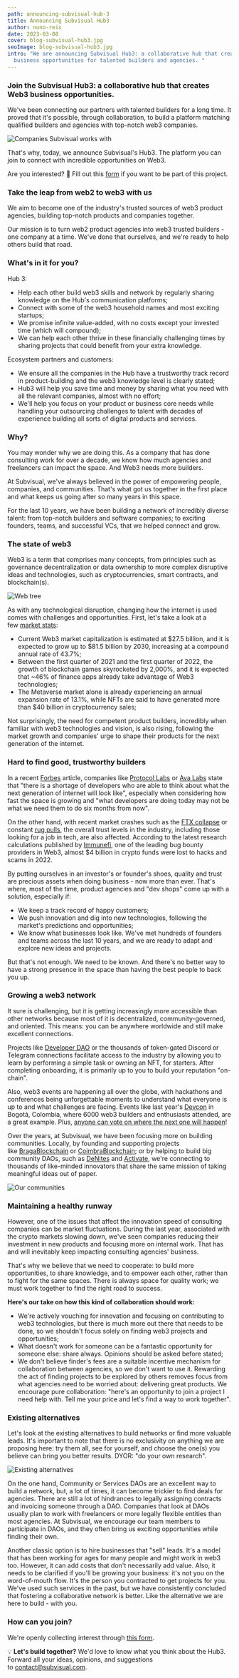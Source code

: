 ```yaml
---
path: announcing-subvisual-hub-3
title: Announcing Subvisual Hub3
author: nuno-reis
date: 2023-03-08
cover: blog-subvisual-hub3.jpg
seoImage: blog-subvisual-hub3.jpg
intro: "We are announcing Subvisual Hub3: a collaborative hub that creates web3
  business opportunities for talented builders and agencies. "
---
```

### Join the Subvisual Hub3: a collaborative hub that creates Web3 business opportunities.

We've been connecting our partners with talented builders for a long time. It proved that it's possible, through collaboration, to build a platform matching qualified builders and agencies with top-notch web3 companies.

![](announce_hub3_logos-2.jpeg "Companies Subvisual works with")

That's why, today, we announce Subvisual's Hub3. The platform you can join to connect with incredible opportunities on Web3.

Are you interested? 📄 Fill out this [form](https://forms.gle/Sit15GZGkHwTqt6h9) if you want to be part of this project.

### Take the leap from web2 to web3 with us

We aim to become one of the industry's trusted sources of web3 product agencies, building top-notch products and companies together.

Our mission is to turn web2 product agencies into web3 trusted builders - one company at a time. We've done that ourselves, and we're ready to help others build that road.

### What's in it for you?

H﻿ub 3:

* Help each other build web3 skills and network by regularly sharing knowledge on the Hub's communication platforms;
* Connect with some of the web3 household names and most exciting startups;
* We promise infinite value-added, with no costs except your invested time (which will compound);
* We can help each other thrive in these financially challenging times by sharing projects that could benefit from your extra knowledge.

E﻿cosystem partners and customers:

* We ensure all the companies in the Hub have a trustworthy track record in product-building and the web3 knowledge level is clearly stated;
* Hub3 will help you save time and money by sharing what you need with all the relevant companies, almost with no effort;
* We'll help you focus on your product or business core needs while handling your outsourcing challenges to talent with decades of experience building all sorts of digital products and services.

### Why?

You may wonder why we are doing this. As a company that has done consulting work for over a decade, we know how much agencies and freelancers can impact the space. And Web3 needs more builders.

At Subvisual, we've always believed in the power of empowering people, companies, and communities. That's what got us together in the first place and what keeps us going after so many years in this space.

For the last 10 years, we have been building a network of incredibly diverse talent: from top-notch builders and software companies; to exciting founders, teams, and successful VCs, that we helped connect and grow.

### The state of web3

Web3 is a term that comprises many concepts, from principles such as governance decentralization or data ownership to more complex disruptive ideas and technologies, such as cryptocurrencies, smart contracts, and blockchain(s).

![](screenshot_2023-03-07_at_16.04.56.png "Web tree")

As with any technological disruption, changing how the internet is used comes with challenges and opportunities. First, let's take a look at a few [market stats](https://metav.rs/blog/web3-market-statistics-2022-2023/):

* Current Web3 market capitalization is estimated at $27.5 billion, and it is expected to grow up to $81.5 billion by 2030, increasing at a compound annual rate of 43.7%;
* Between the first quarter of 2021 and the first quarter of 2022, the growth of blockchain games skyrocketed by 2,000%, and it is expected that ~46% of finance apps already take advantage of Web3 technologies;
* The Metaverse market alone is already experiencing an annual expansion rate of 13.1%, while NFTs are said to have generated more than $40 billion in cryptocurrency sales;

Not surprisingly, the need for competent product builders, incredibly when familiar with web3 technologies and vision, is also rising, following the market growth and companies' urge to shape their products for the next generation of the internet.

### Hard to find good, trustworthy builders

In a recent [Forbes](https://www.forbes.com/sites/ninabambysheva/2022/08/29/web3-growth-stymied-by-scarcity-of-programmers/?sh=21485fc7fa49) article, companies like [Protocol Labs](https://protocol.ai/) or [Ava Labs](https://www.avalabs.org/) state that "there is a shortage of developers who are able to think about what the next generation of internet will look like", especially when considering how fast the space is growing and "what developers are doing today may not be what we need them to do six months from now".

On the other hand, with recent market crashes such as the [FTX collapse](https://www.investopedia.com/what-went-wrong-with-ftx-6828447) or constant [rug pulls](https://www.soliduslabs.com/reports/rug-pull-report), the overall trust levels in the industry, including those looking for a job in tech, are also affected. According to the latest research calculations published by [Immunefi](https://venturebeat.com/security/web3-crypto-fraud/), one of the leading bug bounty providers in Web3, almost $4 billion in crypto funds were lost to hacks and scams in 2022.

By putting ourselves in an investor's or founder's shoes, quality and trust are precious assets when doing business - now more than ever. That's where, most of the time, product agencies and "dev shops" come up with a solution, especially if:

* We keep a track record of happy customers;
* We push innovation and dig into new technologies, following the market's predictions and opportunities;
* We know what businesses look like. We've met hundreds of founders and teams across the last 10 years, and we are ready to adapt and explore new ideas and projects.

But that's not enough. We need to be known. And there's no better way to have a strong presence in the space than having the best people to back you up.

### Growing a web3 network

It sure is challenging, but it is getting increasingly more accessible than other networks because most of it is decentralized, community-governed, and oriented. This means: you can be anywhere worldwide and still make excellent connections.

Projects like [Developer DAO](https://www.developerdao.com/) or the thousands of token-gated Discord or Telegram connections facilitate access to the industry by allowing you to learn by performing a simple task or owning an NFT, for starters. After completing onboarding, it is primarily up to you to build your reputation "on-chain".

Also, web3 events are happening all over the globe, with hackathons and conferences being unforgettable moments to understand what everyone is up to and what challenges are facing. Events like last year's [Devcon](https://blog.ethereum.org/en/2022/11/17/devcon-vi-wrap) in Bogotá, Colombia, where 6000 web3 builders and enthusiasts attended, are a great example. Plus, [anyone can vote on where the next one will happen](https://blog.ethereum.org/en/2022/11/17/devcon-vi-wrap)!

Over the years, at Subvisual, we have been focusing more on building communities. Locally, by founding and supporting projects like [BragaBlockchain](https://twitter.com/bragablockchain) or [CoimbraBlockchain](https://twitter.com/Coimblockchain); or by helping to build big community DAOs, such as [DeNites](https://www.notion.so/Braga-Blockchain-9af411daa9a84ec79bcff9f77eeb5127) and [Activate](https://twitter.com/activate_build), we're connecting to thousands of like-minded innovators that share the same mission of taking meaningful ideas out of paper.

![](announce_hub3_logos_1.jpeg "Our communities")

### Maintaining a healthy runway

However, one of the issues that affect the innovation speed of consulting companies can be market fluctuations. During the last year, associated with the crypto markets slowing down, we've seen companies reducing their investment in new products and focusing more on internal work. That has and will inevitably keep impacting consulting agencies' business.

That's why we believe that we need to cooperate: to build more opportunities, to share knowledge, and to empower each other, rather than to fight for the same spaces. There is always space for quality work; we must work together to find the right road to success.

**Here's our take on how this kind of collaboration should work:**

* We're actively vouching for innovation and focusing on contributing to web3 technologies, but there is much more out there that needs to be done, so we shouldn't focus solely on finding web3 projects and opportunities;
* What doesn't work for someone can be a fantastic opportunity for someone else: share always. Opinions should be asked before stated;
* We don't believe finder's fees are a suitable incentive mechanism for collaboration between agencies, so we don't want to use it. Rewarding the act of finding projects to be explored by others removes focus from what agencies need to be worried about: delivering great products. We encourage pure collaboration: "here's an opportunity to join a project I need help with. Tell me your price and let's find a way to work together".

### Existing alternatives

Let's look at the existing alternatives to build networks or find more valuable leads. It's important to note that there is no exclusivity on anything we are proposing here: try them all, see for yourself, and choose the one(s) you believe can bring you better results. DYOR: "do your own research".

![](screenshot_2023-03-07_at_16.04.11.png "Existing alternatives")

On the one hand, Community or Services DAOs are an excellent way to build a network, but, a lot of times, it can become trickier to find deals for agencies. There are still a lot of hindrances to legally assigning contracts and invoicing someone through a DAO. Companies that look at DAOs usually plan to work with freelancers or more legally flexible entities than most agencies. At Subvisual, we encourage our team members to participate in DAOs, and they often bring us exciting opportunities while finding their own.

Another classic option is to hire businesses that "sell" leads. It's a model that has been working for ages for many people and might work in web3 too. However, it can add costs that don't necessarily add value. Also, it needs to be clarified if you'll be growing your business: it's not you on the word-of-mouth flow. It's the person you contracted to get projects for you. We've used such services in the past, but we have consistently concluded that fostering a collaborative network is better. Like the alternative we are here to build - with you.

### How can you join?

We're openly collecting interest through [this form](https://forms.gle/Sit15GZGkHwTqt6h9).

💡 **Let's build together?** We'd love to know what you think about the Hub3. Forward all your ideas, opinions, and suggestions to [contact@subvisual.com](mailto:contact@subvisual.com).